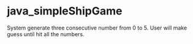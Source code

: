 # java_simpleShipGame
System generate three consecutive number from 0 to 5. User will make guess until hit all the numbers.
